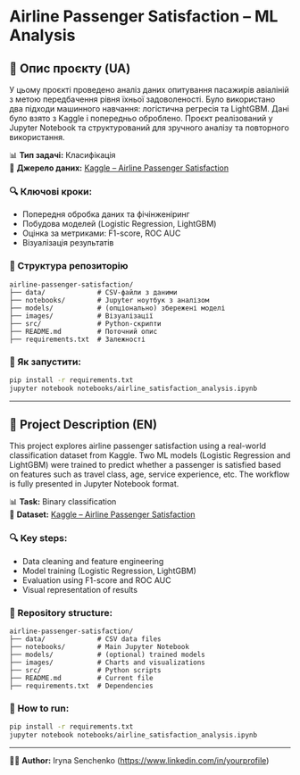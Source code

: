 # Airline Passenger Satisfaction – ML Analysis

## 🧾 Опис проєкту (UA)

У цьому проєкті проведено аналіз даних опитування пасажирів авіаліній з метою передбачення рівня їхньої задоволеності. Було використано два підходи машинного навчання: логістична регресія та LightGBM. Дані було взято з Kaggle і попередньо оброблено. Проєкт реалізований у Jupyter Notebook та структурований для зручного аналізу та повторного використання.

📊 **Тип задачі:** Класифікація  
📁 **Джерело даних:** [Kaggle – Airline Passenger Satisfaction](https://www.kaggle.com/datasets/teejmahal20/airline-passenger-satisfaction)

### 🔍 Ключові кроки:
- Попередня обробка даних та фічінженіринг
- Побудова моделей (Logistic Regression, LightGBM)
- Оцінка за метриками: F1-score, ROC AUC
- Візуалізація результатів

### 📁 Структура репозиторію
```
airline-passenger-satisfaction/
├── data/             # CSV-файли з даними
├── notebooks/        # Jupyter ноутбук з аналізом
├── models/           # (опціонально) збережені моделі
├── images/           # Візуалізації
├── src/              # Python-скрипти
├── README.md         # Поточний опис
├── requirements.txt  # Залежності
```

### 🧪 Як запустити:
```bash
pip install -r requirements.txt
jupyter notebook notebooks/airline_satisfaction_analysis.ipynb
```

---

## 📄 Project Description (EN)

This project explores airline passenger satisfaction using a real-world classification dataset from Kaggle. Two ML models (Logistic Regression and LightGBM) were trained to predict whether a passenger is satisfied based on features such as travel class, age, service experience, etc. The workflow is fully presented in Jupyter Notebook format.

📊 **Task:** Binary classification  
📁 **Dataset:** [Kaggle – Airline Passenger Satisfaction](https://www.kaggle.com/datasets/teejmahal20/airline-passenger-satisfaction)

### 🔍 Key steps:
- Data cleaning and feature engineering
- Model training (Logistic Regression, LightGBM)
- Evaluation using F1-score and ROC AUC
- Visual representation of results

### 📁 Repository structure:
```
airline-passenger-satisfaction/
├── data/             # CSV data files
├── notebooks/        # Main Jupyter Notebook
├── models/           # (optional) trained models
├── images/           # Charts and visualizations
├── src/              # Python scripts
├── README.md         # Current file
├── requirements.txt  # Dependencies
```

### 🧪 How to run:
```bash
pip install -r requirements.txt
jupyter notebook notebooks/airline_satisfaction_analysis.ipynb
```

---

👩‍💻 **Author:** Iryna Senchenko (https://www.linkedin.com/in/yourprofile)